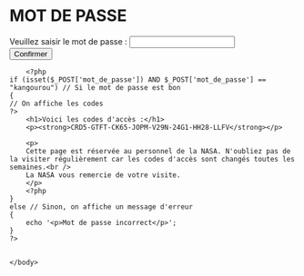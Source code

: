 <h1>MOT DE PASSE</h1>

<form>
  <div>
    <label for="pass">Veuillez saisir le mot de passe : </label>
    <input type="password" id="pass" pattern="ght4">
    <span class="validity"></span>
  </div>
  <div>
    <button>Confirmer</button>
    <a href="http://exemple.com"></a>
  </div>
</form>


<html>
    <head>
        <meta charset="utf-8" />
        <title>Codes d'accès au serveur central de la NASA</title>
    </head>
    <body>
    
        <?php
    if (isset($_POST['mot_de_passe']) AND $_POST['mot_de_passe'] ==  "kangourou") // Si le mot de passe est bon
    {
    // On affiche les codes
    ?>
        <h1>Voici les codes d'accès :</h1>
        <p><strong>CRD5-GTFT-CK65-JOPM-V29N-24G1-HH28-LLFV</strong></p>   
        
        <p>
        Cette page est réservée au personnel de la NASA. N'oubliez pas de la visiter régulièrement car les codes d'accès sont changés toutes les semaines.<br />
        La NASA vous remercie de votre visite.
        </p>
        <?php
    }
    else // Sinon, on affiche un message d'erreur
    {
        echo '<p>Mot de passe incorrect</p>';
    }
    ?>
    
        
    </body>
</html>
